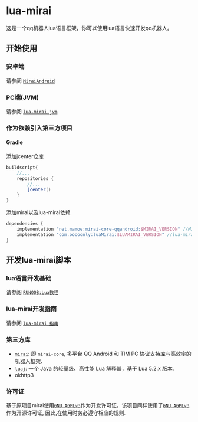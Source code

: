 

# lua-mirai

 这是一个qq机器人lua语言框架，你可以使用lua语言快速开发qq机器人。

## 开始使用

### 安卓端

请参阅 [`MiraiAndroid`](https://github.com/mzdluo123/MiraiAndroid)

### PC端(JVM)

请参阅 [`lua-mirai jvm`](/docs/jvm.md)

### 作为依赖引入第三方项目

#### Gradle

添加jcenter仓库

``` groovy
buildscript{
    //...
    repositories {
        //...
        jcenter() 
    }
}
```

添加mirai以及lua-mirai依赖

```groovy
dependencies {
    implementation "net.mamoe:mirai-core-qqandroid:$MIRAI_VERSION" //Mirai Core
    implementation "com.ooooonly:luaMirai:$LUAMIRAI_VERSION" //lua-mirai
}
```



## 开发lua-mirai脚本

### lua语言开发基础

请参阅 [`RUNOOB:Lua教程`](https://www.runoob.com/lua/lua-tutorial.html)

### lua-mirai开发指南

请参阅 [`lua-mirai 指南`](/docs/guide.md)

### 第三方库

 - [`mirai`](https://github.com/mamoe/mirai): 即 `mirai-core`, 多平台 QQ Android 和 TIM PC 协议支持库与高效率的机器人框架.
 - [`luaj`](https://github.com/luaj/luaj): 一个 Java 的轻量级、高性能 Lua 解释器，基于 Lua 5.2.x 版本.
 - okhttp3

### 许可证

基于原项目mirai使用[`GNU AGPLv3`](https://choosealicense.com/licenses/agpl-3.0/)作为开发许可证，该项目同样使用了[`GNU AGPLv3`](https://choosealicense.com/licenses/agpl-3.0/) 作为开源许可证, 因此,在使用时务必遵守相应的规则.  
